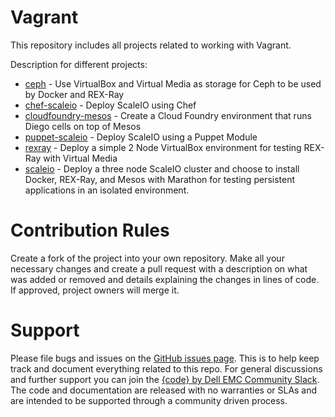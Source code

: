 # Vagrant
This repository includes all projects related to working with Vagrant.

Description for different projects:

 - [ceph](/ceph) - Use VirtualBox and Virtual Media as storage for Ceph to be used by Docker and REX-Ray
 - [chef-scaleio](/chef-scaleio) - Deploy ScaleIO using Chef
 - [cloudfoundry-mesos](/cloudfoundry-mesos) - Create a Cloud Foundry environment
 that runs Diego cells on top of Mesos
 - [puppet-scaleio](/puppet-scaleio) - Deploy ScaleIO using a Puppet Module
 - [rexray](/rexray) - Deploy a simple 2 Node VirtualBox environment for testing REX-Ray with Virtual Media
 - [scaleio](/scaleio) - Deploy a three node ScaleIO cluster and choose to install Docker, REX-Ray, and Mesos with Marathon for testing persistent applications in an isolated environment.

# Contribution Rules

Create a fork of the project into your own repository. Make all your necessary changes and create a pull request with a description on what was added or removed and details explaining the changes in lines of code. If approved, project owners will merge it.

# Support

Please file bugs and issues on the [GitHub issues page](https://github.com/codedellemc/vagrant/issues). This is to help keep track and document everything related to this repo. For general discussions and further support you can join the [{code} by Dell EMC Community Slack](http://community.codedellemc.com/). The code and documentation are released with no warranties or SLAs and are intended to be supported through a community driven process.
